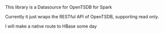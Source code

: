 This library is a Datasource for OpenTSDB for Spark

Currently it just wraps the RESTful API of OpenTSDB, supporting read only.

I will make a native route to HBase some day